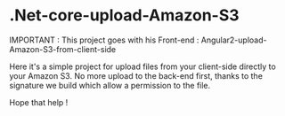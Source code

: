 # .Net-core-upload-Amazon-S3

IMPORTANT : This project goes with his Front-end : Angular2-upload-Amazon-S3-from-client-side

Here it's a simple project for upload files from your client-side directly to your Amazon S3.
No more upload to the back-end first, thanks to the signature we build which allow a permission to the file.  

Hope that help !
